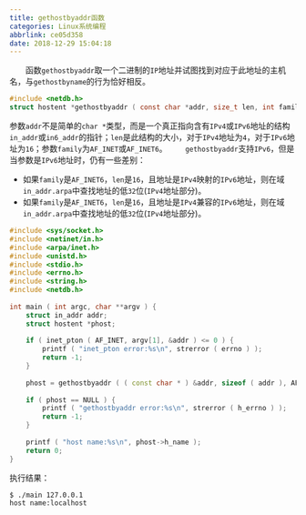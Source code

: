 ```yaml
---
title: gethostbyaddr函数
categories: Linux系统编程
abbrlink: ce05d358
date: 2018-12-29 15:04:18
---
```

&emsp;&emsp;函数`gethostbyaddr`取一个二进制的`IP`地址并试图找到对应于此地址的主机名，与`gethostbyname`的行为恰好相反。

``` c
#include <netdb.h>
struct hostent *gethostbyaddr ( const char *addr, size_t len, int family );
```

参数`addr`不是简单的`char *`类型，而是一个真正指向含有`IPv4`或`IPv6`地址的结构`in_addr`或`in6_addr`的指针；`len`是此结构的大小，对于`IPv4`地址为`4`，对于`IPv6`地址为`16`；参数`family`为`AF_INET`或`AF_INET6`。
&emsp;&emsp;`gethostbyaddr`支持`IPv6`，但是当参数是`IPv6`地址时，仍有一些差别：

- 如果`family`是`AF_INET6`，`len`是`16`，且地址是`IPv4`映射的`IPv6`地址，则在域`in_addr.arpa`中查找地址的低`32`位(`IPv4`地址部分)。
- 如果`family`是`AF_INET6`，`len`是`16`，且地址是`IPv4`兼容的`IPv6`地址，则在域`in_addr.arpa`中查找地址的低`32`位(`IPv4`地址部分)。

``` cpp
#include <sys/socket.h>
#include <netinet/in.h>
#include <arpa/inet.h>
#include <unistd.h>
#include <stdio.h>
#include <errno.h>
#include <string.h>
#include <netdb.h>
​
int main ( int argc, char **argv ) {
    struct in_addr addr;
    struct hostent *phost;
​
    if ( inet_pton ( AF_INET, argv[1], &addr ) <= 0 ) {
        printf ( "inet_pton error:%s\n", strerror ( errno ) );
        return -1;
    }
​
    phost = gethostbyaddr ( ( const char * ) &addr, sizeof ( addr ), AF_INET );
​
    if ( phost == NULL ) {
        printf ( "gethostbyaddr error:%s\n", strerror ( h_errno ) );
        return -1;
    }
​
    printf ( "host name:%s\n", phost->h_name );
    return 0;
}
```

执行结果：

``` bash
$ ./main 127.0.0.1
host name:localhost
```